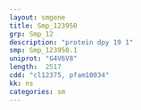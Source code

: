 ```yaml
---
layout: smgene
title: Smp_123950
grp: Smp_12
description: "protein dpy 19 1"
smp: Smp_123950.1
uniprot: "G4V6V8"
length:  2517
cdd: "cl12375, pfam10034"
kk: ns
categories: sm
---
```

